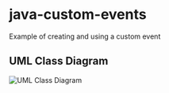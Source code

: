 # java-custom-events
Example of creating and using a custom event

## UML Class Diagram
![UML Class Diagram](https://raw.github.com/cschaf/java-custom-events/master/documentation/uml_class_diagram.png)

